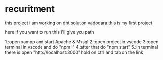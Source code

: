 # recuritment
this project i am working on dht solution vadodara
this is my first project


here if you want to run this i'll give you path


1.:open xampp and start Apache & Mysql
2.:open project in vscode 
3.:open terminal in vscode and do "npm i"
4.:after that do "npm start"
5.:in terminal there is open "http://localhost:3000" hold on ctrl and tab on the link 


